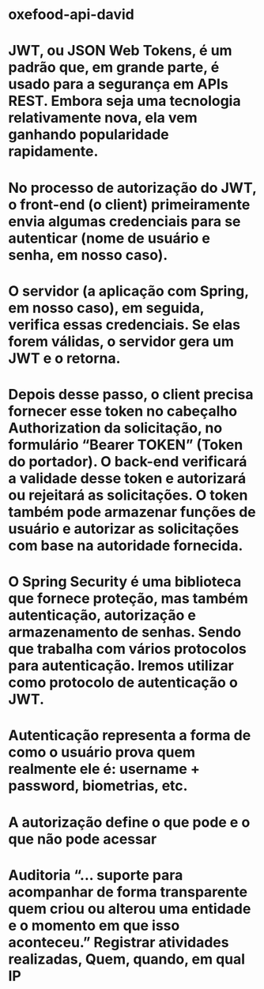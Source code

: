 # oxefood-api-david

# JWT, ou JSON Web Tokens, é um padrão que, em grande parte, é usado para a segurança em APIs REST. Embora seja uma tecnologia relativamente nova, ela vem ganhando popularidade rapidamente.
# No processo de autorização do JWT, o front-end (o client) primeiramente envia algumas credenciais para se autenticar (nome de usuário e senha, em nosso caso).
# O servidor (a aplicação com Spring, em nosso caso), em seguida, verifica essas credenciais. Se elas forem válidas, o servidor gera um JWT e o retorna.
# Depois desse passo, o client precisa fornecer esse token no cabeçalho Authorization da solicitação, no formulário “Bearer TOKEN” (Token do portador). O back-end verificará a validade desse token e autorizará ou rejeitará as solicitações. O token também pode armazenar funções de usuário e autorizar as solicitações com base na autoridade fornecida.

# O Spring Security é uma biblioteca que fornece proteção, mas também autenticação, autorização e armazenamento de senhas. Sendo que trabalha com vários protocolos para autenticação. Iremos utilizar como protocolo de autenticação o JWT.


# Autenticação representa a forma de como o usuário prova quem realmente ele é: username + password, biometrias, etc.


# A autorização define o que pode e o que não pode acessar

# Auditoria “... suporte para acompanhar de forma transparente quem criou ou alterou uma entidade e o momento em que isso aconteceu.” Registrar atividades realizadas, Quem, quando, em qual IP
